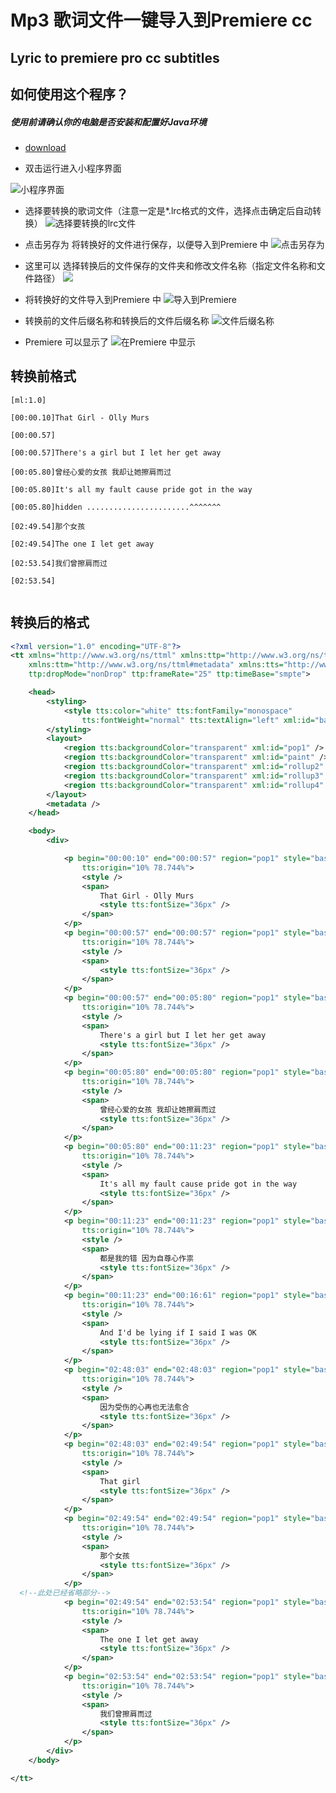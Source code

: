 # Mp3 歌词文件一键导入到Premiere cc
## Lyric to premiere pro cc subtitles
## 如何使用这个程序？

##### 使用前请确认你的电脑是否安装和配置好Java环境

- [download](https://github.com/uboger/LRC-to-premiere-subtitles/blob/master/install.rar "程序包")

- 双击运行进入小程序界面

![](https://github.com/uboger/LRC-to-premiere-subtitles/blob/master/open.png "小程序界面")

- 选择要转换的歌词文件（注意一定是*.lrc格式的文件，选择点击确定后自动转换）
![](https://github.com/uboger/LRC-to-premiere-subtitles/blob/master/choose.png "选择要转换的lrc文件")

- 点击另存为 将转换好的文件进行保存，以便导入到Premiere 中
![](https://github.com/uboger/LRC-to-premiere-subtitles/blob/master/saveas.png "点击另存为")

- 这里可以 选择转换后的文件保存的文件夹和修改文件名称（指定文件名称和文件路径）
![](https://github.com/uboger/LRC-to-premiere-subtitles/blolb/master/savetoxml.png)

- 将转换好的文件导入到Premiere 中
![](https://github.com/uboger/LRC-to-premiere-subtitles/blob/master/premiere.png "导入到Premiere")

- 转换前的文件后缀名称和转换后的文件后缀名称
![](https://github.com/uboger/LRC-to-premiere-subtitles/blob/master/endfile.png "文件后缀名称") 

- Premiere 可以显示了
![](https://github.com/uboger/LRC-to-premiere-subtitles/blob/master/in%20the%20move.png "在Premiere 中显示")


## 转换前格式
```lrc
[ml:1.0]

[00:00.10]That Girl - Olly Murs

[00:00.57]

[00:00.57]There's a girl but I let her get away

[00:05.80]曾经心爱的女孩 我却让她擦肩而过

[00:05.80]It's all my fault cause pride got in the way

[00:05.80]hidden .......................^^^^^^^

[02:49.54]那个女孩

[02:49.54]The one I let get away

[02:53.54]我们曾擦肩而过

[02:53.54]


```
## 转换后的格式

```xml
<?xml version="1.0" encoding="UTF-8"?>
<tt xmlns="http://www.w3.org/ns/ttml" xmlns:ttp="http://www.w3.org/ns/ttml#parameter"
	xmlns:ttm="http://www.w3.org/ns/ttml#metadata" xmlns:tts="http://www.w3.org/ns/ttml#styling"
	ttp:dropMode="nonDrop" ttp:frameRate="25" ttp:timeBase="smpte">

	<head>
		<styling>
			<style tts:color="white" tts:fontFamily="monospace"
				tts:fontWeight="normal" tts:textAlign="left" xml:id="basic" />
		</styling>
		<layout>
			<region tts:backgroundColor="transparent" xml:id="pop1" />
			<region tts:backgroundColor="transparent" xml:id="paint" />
			<region tts:backgroundColor="transparent" xml:id="rollup2" />
			<region tts:backgroundColor="transparent" xml:id="rollup3" />
			<region tts:backgroundColor="transparent" xml:id="rollup4" />
		</layout>
		<metadata />
	</head>

	<body>
		<div>

			<p begin="00:00:10" end="00:00:57" region="pop1" style="basic"
				tts:origin="10% 78.744%">
				<style />
				<span>
					That Girl - Olly Murs
					<style tts:fontSize="36px" />
				</span>
			</p>
			<p begin="00:00:57" end="00:00:57" region="pop1" style="basic"
				tts:origin="10% 78.744%">
				<style />
				<span>
					<style tts:fontSize="36px" />
				</span>
			</p>
			<p begin="00:00:57" end="00:05:80" region="pop1" style="basic"
				tts:origin="10% 78.744%">
				<style />
				<span>
					There's a girl but I let her get away
					<style tts:fontSize="36px" />
				</span>
			</p>
			<p begin="00:05:80" end="00:05:80" region="pop1" style="basic"
				tts:origin="10% 78.744%">
				<style />
				<span>
					曾经心爱的女孩 我却让她擦肩而过
					<style tts:fontSize="36px" />
				</span>
			</p>
			<p begin="00:05:80" end="00:11:23" region="pop1" style="basic"
				tts:origin="10% 78.744%">
				<style />
				<span>
					It's all my fault cause pride got in the way
					<style tts:fontSize="36px" />
				</span>
			</p>
			<p begin="00:11:23" end="00:11:23" region="pop1" style="basic"
				tts:origin="10% 78.744%">
				<style />
				<span>
					都是我的错 因为自尊心作祟
					<style tts:fontSize="36px" />
				</span>
			</p>
			<p begin="00:11:23" end="00:16:61" region="pop1" style="basic"
				tts:origin="10% 78.744%">
				<style />
				<span>
					And I'd be lying if I said I was OK
					<style tts:fontSize="36px" />
				</span>
			</p>
			<p begin="02:48:03" end="02:48:03" region="pop1" style="basic"
				tts:origin="10% 78.744%">
				<style />
				<span>
					因为受伤的心再也无法愈合
					<style tts:fontSize="36px" />
				</span>
			</p>
			<p begin="02:48:03" end="02:49:54" region="pop1" style="basic"
				tts:origin="10% 78.744%">
				<style />
				<span>
					That girl
					<style tts:fontSize="36px" />
				</span>
			</p>
			<p begin="02:49:54" end="02:49:54" region="pop1" style="basic"
				tts:origin="10% 78.744%">
				<style />
				<span>
					那个女孩
					<style tts:fontSize="36px" />
				</span>
			</p>
  <!--此处已经省略部分-->
			<p begin="02:49:54" end="02:53:54" region="pop1" style="basic"
				tts:origin="10% 78.744%">
				<style />
				<span>
					The one I let get away
					<style tts:fontSize="36px" />
				</span>
			</p>
			<p begin="02:53:54" end="02:53:54" region="pop1" style="basic"
				tts:origin="10% 78.744%">
				<style />
				<span>
					我们曾擦肩而过
					<style tts:fontSize="36px" />
				</span>
			</p>
		</div>
	</body>

</tt>
```
